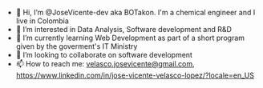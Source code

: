 - 👋 Hi, I’m @JoseVicente-dev aka BOTakon. I'm a chemical engineer and I live in Colombia
- 👀 I’m interested in Data Analysis, Software development and R&D
- 🌱 I’m currently learning Web Development as part of a short program given by the goverment's IT Ministry
- 💞️ I’m looking to collaborate on software development
- 📫 How to reach me: velasco.josevicente@gmail.com, https://www.linkedin.com/in/jose-vicente-velasco-lopez/?locale=en_US


<!---
JoseVicente-dev/JoseVicente-dev is a ✨ special ✨ repository because its `README.md` (this file) appears on your GitHub profile.
You can click the Preview link to take a look at your changes.
--->
